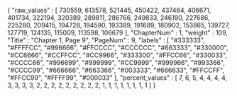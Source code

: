 {
  "raw_values" : [
    730559,
    613578,
    521445,
    450422,
    437484,
    406671,
    401734,
    322194,
    320389,
    289811,
    286766,
    249833,
    246190,
    227686,
    225280,
    209415,
    194728,
    194590,
    193389,
    191689,
    180902,
    153865,
    139727,
    127719,
    124135,
    115009,
    113598,
    106679
  ],
  "ChapterNum" : 1,
  "weight" : 109,
  "Title" : "Chapter 1, Page 9",
  "PageNum" : 9,
  "labels" : [
    "#333333",
    "#FFFFCC",
    "#996666",
    "#FFCCCC",
    "#CCCCCC",
    "#663333",
    "#330000",
    "#CC6666",
    "#CCFFCC",
    "#CC9966",
    "#333300",
    "#FFCC66",
    "#330033",
    "#CCCC66",
    "#996699",
    "#999999",
    "#CC9999",
    "#999966",
    "#993366",
    "#CCCC99",
    "#666666",
    "#663366",
    "#003333",
    "#666633",
    "#FFCCFF",
    "#FFCC99",
    "#FFFF99",
    "#000033"
  ],
  "percent_values" : [
    7,
    6,
    5,
    4,
    4,
    4,
    4,
    3,
    3,
    3,
    3,
    2,
    2,
    2,
    2,
    2,
    2,
    2,
    2,
    2,
    1,
    1,
    1,
    1,
    1,
    1,
    1,
    1
  ]
}
